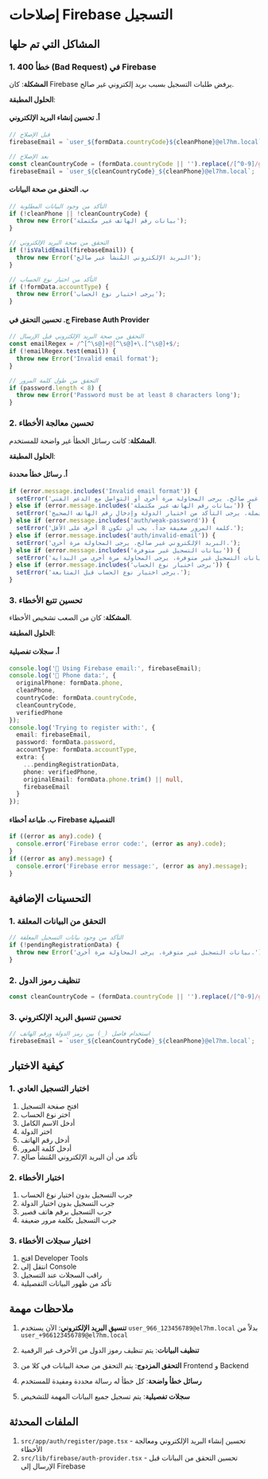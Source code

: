 # إصلاحات Firebase التسجيل

## المشاكل التي تم حلها

### 1. خطأ 400 (Bad Request) في Firebase
**المشكلة**: كان Firebase يرفض طلبات التسجيل بسبب بريد إلكتروني غير صالح.

**الحلول المطبقة**:

#### أ. تحسين إنشاء البريد الإلكتروني
```typescript
// قبل الإصلاح
firebaseEmail = `user_${formData.countryCode}${cleanPhone}@el7hm.local`;

// بعد الإصلاح
const cleanCountryCode = (formData.countryCode || '').replace(/[^0-9]/g, '');
firebaseEmail = `user_${cleanCountryCode}_${cleanPhone}@el7hm.local`;
```

#### ب. التحقق من صحة البيانات
```typescript
// التأكد من وجود البيانات المطلوبة
if (!cleanPhone || !cleanCountryCode) {
  throw new Error('بيانات رقم الهاتف غير مكتملة');
}

// التحقق من صحة البريد الإلكتروني
if (!isValidEmail(firebaseEmail)) {
  throw new Error('البريد الإلكتروني المُنشأ غير صالح');
}

// التأكد من اختيار نوع الحساب
if (!formData.accountType) {
  throw new Error('يرجى اختيار نوع الحساب');
}
```

#### ج. تحسين التحقق في Firebase Auth Provider
```typescript
// التحقق من صحة البريد الإلكتروني قبل الإرسال
const emailRegex = /^[^\s@]+@[^\s@]+\.[^\s@]+$/;
if (!emailRegex.test(email)) {
  throw new Error('Invalid email format');
}

// التحقق من طول كلمة المرور
if (password.length < 8) {
  throw new Error('Password must be at least 8 characters long');
}
```

### 2. تحسين معالجة الأخطاء
**المشكلة**: كانت رسائل الخطأ غير واضحة للمستخدم.

**الحلول المطبقة**:

#### أ. رسائل خطأ محددة
```typescript
if (error.message.includes('Invalid email format')) {
  setError('البريد الإلكتروني المُنشأ غير صالح. يرجى المحاولة مرة أخرى أو التواصل مع الدعم الفني.');
} else if (error.message.includes('بيانات رقم الهاتف غير مكتملة')) {
  setError('بيانات رقم الهاتف غير مكتملة. يرجى التأكد من اختيار الدولة وإدخال رقم الهاتف الصحيح.');
} else if (error.message.includes('auth/weak-password')) {
  setError('كلمة المرور ضعيفة جداً. يجب أن تكون 8 أحرف على الأقل.');
} else if (error.message.includes('auth/invalid-email')) {
  setError('البريد الإلكتروني غير صالح. يرجى المحاولة مرة أخرى.');
} else if (error.message.includes('بيانات التسجيل غير متوفرة')) {
  setError('بيانات التسجيل غير متوفرة. يرجى المحاولة مرة أخرى من البداية.');
} else if (error.message.includes('يرجى اختيار نوع الحساب')) {
  setError('يرجى اختيار نوع الحساب قبل المتابعة.');
}
```

### 3. تحسين تتبع الأخطاء
**المشكلة**: كان من الصعب تشخيص الأخطاء.

**الحلول المطبقة**:

#### أ. سجلات تفصيلية
```typescript
console.log('📧 Using Firebase email:', firebaseEmail);
console.log('📱 Phone data:', { 
  originalPhone: formData.phone, 
  cleanPhone, 
  countryCode: formData.countryCode, 
  cleanCountryCode,
  verifiedPhone 
});
console.log('Trying to register with:', { 
  email: firebaseEmail, 
  password: formData.password, 
  accountType: formData.accountType, 
  extra: { 
    ...pendingRegistrationData, 
    phone: verifiedPhone, 
    originalEmail: formData.phone.trim() || null, 
    firebaseEmail 
  } 
});
```

#### ب. طباعة أخطاء Firebase التفصيلية
```typescript
if ((error as any).code) {
  console.error('Firebase error code:', (error as any).code);
}
if ((error as any).message) {
  console.error('Firebase error message:', (error as any).message);
}
```

## التحسينات الإضافية

### 1. التحقق من البيانات المعلقة
```typescript
// التأكد من وجود بيانات التسجيل المعلقة
if (!pendingRegistrationData) {
  throw new Error('بيانات التسجيل غير متوفرة. يرجى المحاولة مرة أخرى.');
}
```

### 2. تنظيف رموز الدول
```typescript
const cleanCountryCode = (formData.countryCode || '').replace(/[^0-9]/g, '');
```

### 3. تحسين تنسيق البريد الإلكتروني
```typescript
// استخدام فاصل (_) بين رمز الدولة ورقم الهاتف
firebaseEmail = `user_${cleanCountryCode}_${cleanPhone}@el7hm.local`;
```

## كيفية الاختبار

### 1. اختبار التسجيل العادي
1. افتح صفحة التسجيل
2. اختر نوع الحساب
3. أدخل الاسم الكامل
4. اختر الدولة
5. أدخل رقم الهاتف
6. أدخل كلمة المرور
7. تأكد من أن البريد الإلكتروني المُنشأ صالح

### 2. اختبار الأخطاء
1. جرب التسجيل بدون اختيار نوع الحساب
2. جرب التسجيل بدون اختيار الدولة
3. جرب التسجيل برقم هاتف قصير
4. جرب التسجيل بكلمة مرور ضعيفة

### 3. اختبار سجلات الأخطاء
1. افتح Developer Tools
2. انتقل إلى Console
3. راقب السجلات عند التسجيل
4. تأكد من ظهور البيانات التفصيلية

## ملاحظات مهمة

1. **تنسيق البريد الإلكتروني**: الآن يستخدم `user_966_123456789@el7hm.local` بدلاً من `user_+966123456789@el7hm.local`

2. **تنظيف البيانات**: يتم تنظيف رموز الدول من الأحرف غير الرقمية

3. **التحقق المزدوج**: يتم التحقق من صحة البيانات في كلا من Frontend و Backend

4. **رسائل خطأ واضحة**: كل خطأ له رسالة محددة ومفيدة للمستخدم

5. **سجلات تفصيلية**: يتم تسجيل جميع البيانات المهمة للتشخيص

## الملفات المحدثة

1. `src/app/auth/register/page.tsx` - تحسين إنشاء البريد الإلكتروني ومعالجة الأخطاء
2. `src/lib/firebase/auth-provider.tsx` - تحسين التحقق من البيانات قبل الإرسال إلى Firebase 